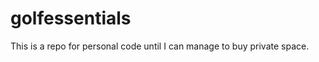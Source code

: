 golfessentials
==============

This is a repo for personal code until I can manage to buy private space.
